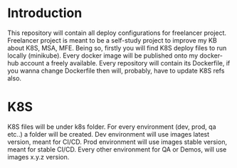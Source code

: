 # Introduction

This repository will contain all deploy configurations for freelancer project.
Freelancer project is meant to be a self-study project to improve my KB about K8S, MSA, MFE.
Being so, firstly you will find K8S deploy files to run locally (minikube).
Every docker image will be published onto my docker-hub account a freely available.
Every repository will contain its Dockerfile, if you wanna change Dockerfile then will, probably, have to update
K8S refs also.

# K8S

K8S files will be under k8s folder.
For every environment (dev, prod, qa etc..) a folder will be created.
Dev environment will use images latest version, meant for CI/CD.
Prod environment will use images stable version, meant for stable CI/CD.
Every other environment for QA or Demos, will use images x.y.z version.

